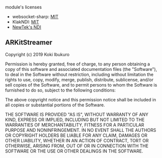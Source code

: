 module's licenses

- websocket-sharp: [MIT](https://github.com/sta/websocket-sharp/blob/master/LICENSE.txt)
- KlakNDI: [MIT](https://github.com/keijiro/KlakNDI/blob/master/LICENSE)
- [NewTek's NDI](https://ndi.tv/sdk/)

## ARKitStreamer

Copyright (c) 2019 Koki Ibukuro

Permission is hereby granted, free of charge, to any person obtaining a copy
of this software and associated documentation files (the "Software"), to deal
in the Software without restriction, including without limitation the rights
to use, copy, modify, merge, publish, distribute, sublicense, and/or sell
copies of the Software, and to permit persons to whom the Software is
furnished to do so, subject to the following conditions:

The above copyright notice and this permission notice shall be included in all
copies or substantial portions of the Software.

THE SOFTWARE IS PROVIDED "AS IS", WITHOUT WARRANTY OF ANY KIND, EXPRESS OR
IMPLIED, INCLUDING BUT NOT LIMITED TO THE WARRANTIES OF MERCHANTABILITY,
FITNESS FOR A PARTICULAR PURPOSE AND NONINFRINGEMENT. IN NO EVENT SHALL THE
AUTHORS OR COPYRIGHT HOLDERS BE LIABLE FOR ANY CLAIM, DAMAGES OR OTHER
LIABILITY, WHETHER IN AN ACTION OF CONTRACT, TORT OR OTHERWISE, ARISING FROM,
OUT OF OR IN CONNECTION WITH THE SOFTWARE OR THE USE OR OTHER DEALINGS IN THE
SOFTWARE.
